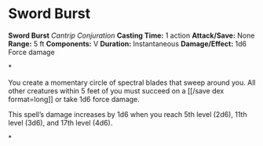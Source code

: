 # Sword Burst

**Sword Burst**
_Cantrip Conjuration_
**Casting Time:** 1 action
**Attack/Save:** None
**Range:** 5 ft
**Components:** V
**Duration:** Instantaneous
**Damage/Effect:** 1d6 Force damage

*<p>You create a momentary circle of spectral blades that sweep around you. All other creatures within 5 feet of you must succeed on a [[/save dex format=long]] or take 1d6 force damage.

This spell’s damage increases by 1d6 when you reach 5th level (2d6), 11th level (3d6), and 17th level (4d6).</p>*